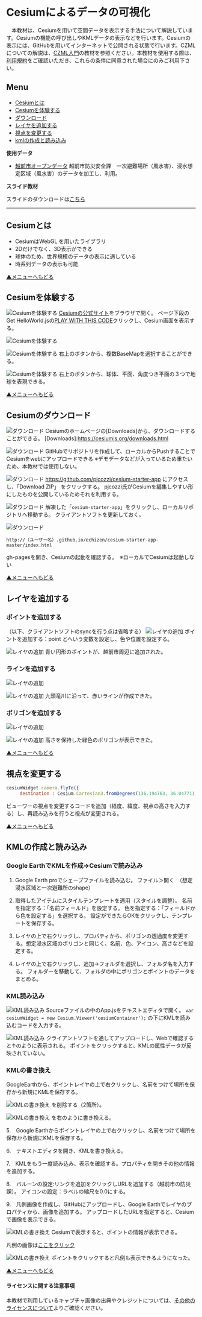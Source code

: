 # Cesiumによるデータの可視化
　本教材は、Cesiumを用いて空間データを表示する手法について解説しています。Cesiumの機能の呼び出しやKMLデータの表示などを行います。Cesiumの表示には、GitHubを用いてインターネットで公開される状態で行います。CZMLについての解説は、[CZML入門]の教材を参照ください。本教材を使用する際は、[利用規約]をご確認いただき、これらの条件に同意された場合にのみご利用下さい。

[利用規約]:../../../../master/利用規約.md
[CZML入門]:../../インターネットの活用に関する教材/czml入門/czml入門.md

**Menu**
------
* [Cesiumとは](#Cesiumとは)
* [Cesiumを体験する](#Cesiumを体験する)
* [ダウンロード](#ダウンロード)
* [レイヤを追加する](#レイヤを追加する)
* [視点を変更する](#視点を変更する)
* [kmlの作成と読み込み](#kmlの作成と読み込み)

**使用データ**

* [越前市オープンデータ] 越前市防災安全課　一次避難場所（風水害）、浸水想定区域（風水害）のデータを加工し、利用。


[越前市オープンデータ]:http://www.city.echizen.lg.jp/office/010/021/open-data-echizen.html

**スライド教材**

スライドのダウンロードは[こちら](:../../../../../raw/master/GISオープン教材/インターネットの活用に関する教材/Cesiumによるデータの可視化/Cesiumによるデータの可視化.pptx)

--------

## Cesiumとは
- CesiumはWebGL を用いたライブラリ
- 2Dだけでなく、3D表示ができる
- 球体のため、世界規模のデータの表示に適している
- 時系列データの表示も可能

[▲メニューへもどる]

## Cesiumを体験する
![Cesiumを体験する](pic/cesiumpic_1.png)
[Cesiumの公式サイト]をブラウザで開く。
ページ下段のGet HelloWorld.jsの[PLAY WITH THIS CODE]クリックし、Cesium画面を表示する。

![Cesiumを体験する](pic/cesiumpic_2.png)

[Cesiumの公式サイト]:http://cesiumjs.org
[PLAY WITH THIS CODE]:http://cesiumjs.org/Cesium/Apps/Sandcastle/index.html?src=Hello%20World.html&label=All

![Cesiumを体験する](pic/cesiumpic_3.png)
右上のボタンから、複数BaseMapを選択することができる。

![Cesiumを体験する](pic/cesiumpic_4.png)
右上のボタンから、球体、平面、角度つき平面の３つで地球を表現できる。

[▲メニューへもどる]

## Cesiumのダウンロード
![ダウンロード](pic/cesiumpic_5.png)
Cesiumのホームページの[Downloads]から、ダウンロードすることができる。
[Downloads]:https://cesiumjs.org/downloads.html

![ダウンロード](pic/cesiumpic_6.png)
GitHubでリポジトリを作成して、ローカルからPushすることでCesiumをwebにアップロードできる
※デモデータなどが入っているため重たいため、本教材では使用しない。

![ダウンロード](pic/cesiumpic_7.png)
https://github.com/pjcozzi/cesium-starter-app にアクセスし、「Download ZIP」 をクリックする。
pjcozzi氏がCesiumを編集しやすい形にしたものを公開しているためそれを利用する。

![ダウンロード](pic/cesiumpic_8.png)
解凍した「`cesium-starter-app`」をクリックし、ローカルリポジトリへ移動する。
クライアントソフトを更新しておく。

![ダウンロード](pic/cesiumpic_9.png)

```
http://（ユーザー名）.github.io/echizen/cesium-starter-app-master/index.html
```

gh-pagesを開き、Cesiumの起動を確認する。　※ローカルでCesiumは起動しない

[▲メニューへもどる]

## レイヤを追加する
### ポイントを追加する
（以下、クライアントソフトのsyncを行う点は省略する）
![レイヤの追加](pic/cesiumpic_10.png)
ポイントを追加する：point とへいう変数を設定し、色や位置を設定する。

![レイヤの追加](pic/cesiumpic_11.png)
青い円形のポイントが、越前市周辺に追加された。

### ラインを追加する
![レイヤの追加](pic/cesiumpic_12.png)

![レイヤの追加](pic/cesiumpic_13.png)
九頭竜川に沿って、赤いラインが作成できた。

### ポリゴンを追加する
![レイヤの追加](pic/cesiumpic_14.png)

![レイヤの追加](pic/cesiumpic_15.png)
高さを保持した緑色のポリゴンが表示できた。

[▲メニューへもどる]


## 視点を変更する

```JavaScript
cesiumWidget.camera.flyTo({   
     destination : Cesium.Cartesian3.fromDegrees(136.194763, 36.047711, 45000.0)});
```
ビューワーの視点を変更するコードを追加（経度、緯度、視点の高さを入力する）し、再読み込みを行うと視点が変更される。

[▲メニューへもどる]


## KMLの作成と読み込み
### Google EarthでKMLを作成→Cesiumで読み込み
1. Google Earth proでシェープファイルを読み込む。
ファイル＞開く　（想定浸水区域と一次避難所のshape）

2. 取得したアイテムにスタイルテンプレートを適用（スタイルを調整）。
名前を指定する：「名前フィールド」を設定する。
色を指定する：「フィールドから色を設定する」を選択する。
設定ができたらOKをクリックし、テンプレートを保存する。

3. レイヤの上で右クリックし、プロパティから、ポリゴンの透過度を変更する。想定浸水区域のポリゴンと同じく、名前、色、アイコン、高さなどを設定する。

4. レイヤの上で右クリックし、追加→フォルダを選択し、フォルダ名を入力する。
フォルダーを移動して、フォルダの中にポリゴンとポイントのデータをまとめる。

### KML読み込み
![KML読み込み](pic/cesiumpic_23.png)
Sourceファイルの中のApp.jsをテキストエディタで開く。
`var cesiumWidget = new Cesium.Viewer('cesiumContainer');`
の下にKMLを読み込むコードを入力する。

![KML読み込み](pic/cesiumpic_24.png)
クライアントソフトを通してアップロードし、Webで確認すると↑のように表示される。
ポイントをクリックすると、KMLの属性データが反映されていない。

### KMLの書き換え
GoogleEarthから、ポイントレイヤの上で右クリックし、名前をつけて場所を保存から新規にKMLを保存する。

![KMLの書き換え](pic/cesiumpic_26.png)
<BalloonStyle></BalloonStyle>を削除する（2箇所）。

![KMLの書き換え](pic/cesiumpic_27.png)
<description></description>を右のように書き換える。

5.　Google Earthからポイントレイヤの上で右クリックし、名前をつけて場所を保存から新規にKMLを保存する。

6.　テキストエディタを開き、KMLを書き換える。

7.　KMLをもう一度読み込み、表示を確認する。プロパティを開きその他の情報を追加する。

8.　バルーンの設定:リンクを追加をクリックしURLを追加する（越前市の防災課）。
アイコンの設定：ラベルの縮尺を0.0にする。

9.　凡例画像を作成し、GitHubにアップロードし、Google Earthでレイヤのプロパティから、画像を追加する。
アップロードしたURLを指定すると、Cesiumで画像を表示できる。


![KMLの書き換え](pic/cesiumpic_30.png)
Cesiumで表示すると、ポイントの情報が表示できる。

凡例の画像は[ここをクリック](./pic/cesiumpic_hanrei.png)

![KMLの書き換え](pic/cesiumpic_32.png)
ポイントをクリックすると凡例も表示できるようになった。

[▲メニューへもどる]

#### ライセンスに関する注意事項
本教材で利用しているキャプチャ画像の出典やクレジットについては、[その他のライセンスについて]よりご確認ください。

[その他のライセンスについて]:../../その他のライセンスについて.md
[▲メニューへもどる]:Cesiumによるデータの可視化.md#menu

